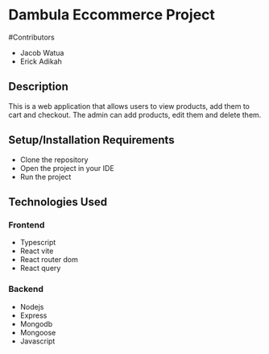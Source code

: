 <h1>Dambula Eccommerce Project</h1>

#Contributors
<ul>
    <li>Jacob Watua</li>
    <li>Erick Adikah</li>
</ul>

## Description
This is a web application that allows users to view products, add them to cart and checkout. The admin can add products, edit them and delete them.

## Setup/Installation Requirements

<ul>
    <li>Clone the repository</li>
    <li>Open the project in your IDE</li>
    <li>Run the project</li>
</ul>

## Technologies Used

### Frontend

* Typescript
* React vite
* React router dom
* React query

### Backend

* Nodejs
* Express
* Mongodb
* Mongoose
* Javascript


